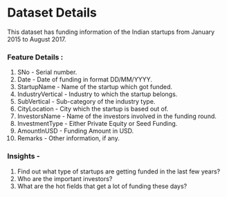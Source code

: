 # Dataset Details

This dataset has funding information of the Indian startups from January 2015 to August 2017.
### Feature Details :
1. SNo - Serial number.
2. Date - Date of funding in format DD/MM/YYYY.
3. StartupName - Name of the startup which got funded.
4. IndustryVertical - Industry to which the startup belongs.
5. SubVertical - Sub-category of the industry type.
6. CityLocation - City which the startup is based out of.
7. InvestorsName - Name of the investors involved in the funding round.
8. InvestmentType - Either Private Equity or Seed Funding.
9. AmountInUSD - Funding Amount in USD.
10. Remarks - Other information, if any.
### Insights -
1. Find out what type of startups are getting funded in the last few years?
2. Who are the important investors?
3. What are the hot fields that get a lot of funding these days?
